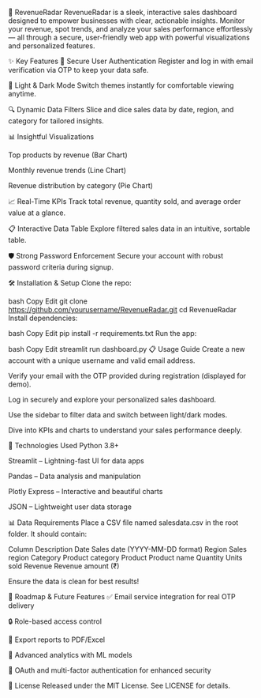 🚀 RevenueRadar
RevenueRadar is a sleek, interactive sales dashboard designed to empower businesses with clear, actionable insights. Monitor your revenue, spot trends, and analyze your sales performance effortlessly — all through a secure, user-friendly web app with powerful visualizations and personalized features.

✨ Key Features
🔐 Secure User Authentication
Register and log in with email verification via OTP to keep your data safe.

🎨 Light & Dark Mode
Switch themes instantly for comfortable viewing anytime.

🔍 Dynamic Data Filters
Slice and dice sales data by date, region, and category for tailored insights.

📊 Insightful Visualizations

Top products by revenue (Bar Chart)

Monthly revenue trends (Line Chart)

Revenue distribution by category (Pie Chart)

📈 Real-Time KPIs
Track total revenue, quantity sold, and average order value at a glance.

📋 Interactive Data Table
Explore filtered sales data in an intuitive, sortable table.

🛡️ Strong Password Enforcement
Secure your account with robust password criteria during signup.

🛠️ Installation & Setup
Clone the repo:

bash
Copy
Edit
git clone https://github.com/yourusername/RevenueRadar.git
cd RevenueRadar
Install dependencies:

bash
Copy
Edit
pip install -r requirements.txt
Run the app:

bash
Copy
Edit
streamlit run dashboard.py
📋 Usage Guide
Create a new account with a unique username and valid email address.

Verify your email with the OTP provided during registration (displayed for demo).

Log in securely and explore your personalized sales dashboard.

Use the sidebar to filter data and switch between light/dark modes.

Dive into KPIs and charts to understand your sales performance deeply.

🧰 Technologies Used
Python 3.8+

Streamlit – Lightning-fast UI for data apps

Pandas – Data analysis and manipulation

Plotly Express – Interactive and beautiful charts

JSON – Lightweight user data storage

📊 Data Requirements
Place a CSV file named salesdata.csv in the root folder. It should contain:

Column	Description
Date	Sales date (YYYY-MM-DD format)
Region	Sales region
Category	Product category
Product	Product name
Quantity	Units sold
Revenue	Revenue amount (₹)

Ensure the data is clean for best results!

🚀 Roadmap & Future Features
✅ Email service integration for real OTP delivery

🔒 Role-based access control

📄 Export reports to PDF/Excel

🤖 Advanced analytics with ML models

🔐 OAuth and multi-factor authentication for enhanced security

📄 License
Released under the MIT License. See LICENSE for details.
